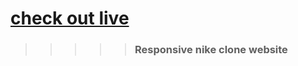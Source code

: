 # [check out live](https://farhang-osman.github.io/Shoe-Shop/)

> > > > > <h3> Responsive nike clone website
